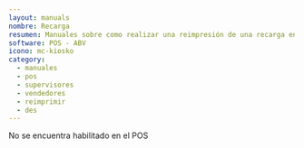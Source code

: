 ```yaml
---
layout: manuals
nombre: Recarga
resumen: Manuales sobre como realizar una reimpresión de una recarga en el equipo POS.
software: POS - ABV
icono: mc-kiosko
category:
  - manuales
  - pos
  - supervisores
  - vendedores
  - reimprimir
  - des
---
```

No se encuentra habilitado en el POS